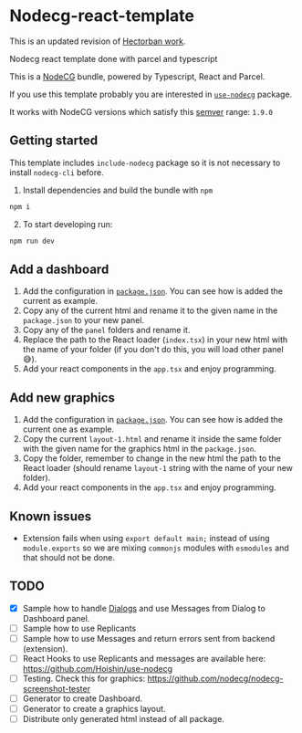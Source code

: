 # Nodecg-react-template

This is an updated revision of [Hectorban work](https://github.com/Hectorban/Nodecg-react-typescript-template).

Nodecg react template done with parcel and typescript

This is a [NodeCG](http://github.com/nodecg/nodecg) bundle, powered by Typescript, React and Parcel.

If you use this template probably you are interested in [`use-nodecg`](https://github.com/Hoishin/use-nodecg) package.

It works with NodeCG versions which satisfy this [semver](https://docs.npmjs.com/getting-started/semantic-versioning) range: `1.9.0`

## Getting started

This template includes `include-nodecg` package so it is not necessary to install `nodecg-cli` before.

1. Install dependencies and build the bundle with `npm`

```bash
npm i
```

2. To start developing run:

```bash
npm run dev
```

## Add a dashboard
1. Add the configuration in [`package.json`](https://www.nodecg.dev/docs/manifest#nodecggraphics). You can see how is added the current as example.
2. Copy any of the current html and rename it to the given name in the `package.json` to your new panel.
3. Copy any of the `panel` folders and rename it.
4. Replace the path to the React loader (`index.tsx`) in your new html with the name of your folder (if you don't do this, you will load other panel 😅).
5. Add your react components in the `app.tsx` and enjoy programming.

## Add new graphics

1. Add the configuration in [`package.json`](https://www.nodecg.dev/docs/manifest#nodecggraphics). You can see how is added the current one as example.
2. Copy the current `layout-1.html` and rename it inside the same folder with the given name for the graphics html in the `package.json`.
3. Copy the folder, remember to change in the new html the path to the React loader (should rename `layout-1` string with the name of your new folder).
4. Add your react components in the `app.tsx` and enjoy programming.

## Known issues

-   Extension fails when using `export default main;` instead of using `module.exports` so we are mixing `commonjs` modules with `esmodules` and that should not be done.

## TODO

-   [x] Sample how to handle [Dialogs](https://www.nodecg.dev/docs/making-dialogs) and use Messages from Dialog to Dashboard panel.
-   [ ] Sample how to use Replicants
-   [ ] Sample how to use Messages and return errors sent from backend (extension).
-   [ ] React Hooks to use Replicants and messages are available here: https://github.com/Hoishin/use-nodecg
-   [ ] Testing. Check this for graphics: https://github.com/nodecg/nodecg-screenshot-tester
-   [ ] Generator to create Dashboard.
-   [ ] Generator to create a graphics layout.
-   [ ] Distribute only generated html instead of all package.
